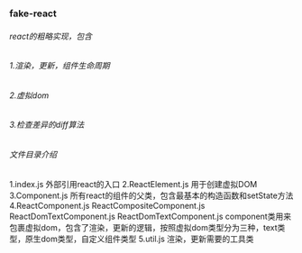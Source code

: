 ### fake-react

###### react的粗略实现，包含
###### 1.渲染，更新，组件生命周期
###### 2.虚拟dom
###### 3.检查差异的diff算法

###### 文件目录介绍
1.index.js 外部引用react的入口
2.ReactElement.js 用于创建虚拟DOM
3.Component.js 所有react的组件的父类，包含最基本的构造函数和setState方法
4.ReactComponent.js
  ReactCompositeComponent.js
  ReactDomTextComponent.js 
  ReactDomTextComponent.js component类用来包裹虚拟dom，包含了渲染，更新的逻辑，按照虚拟dom类型分为三种，text类型，原生dom类型，自定义组件类型
5.util.js 渲染，更新需要的工具类
